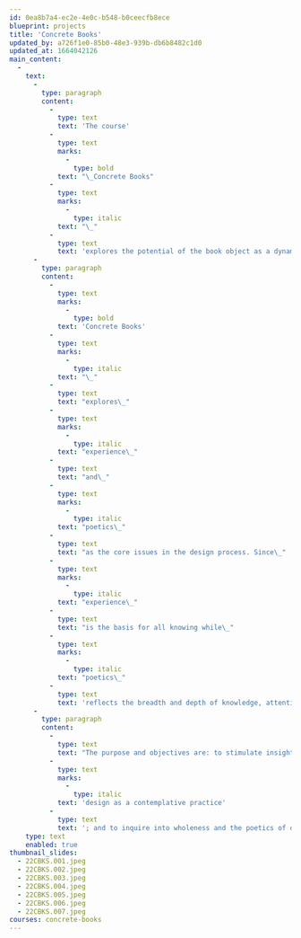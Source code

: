 ```yaml
---
id: 0ea8b7a4-ec2e-4e0c-b548-b0ceecfb8ece
blueprint: projects
title: 'Concrete Books'
updated_by: a726f1e0-85b0-48e3-939b-db6b8482c1d0
updated_at: 1664042126
main_content:
  -
    text:
      -
        type: paragraph
        content:
          -
            type: text
            text: 'The course'
          -
            type: text
            marks:
              -
                type: bold
            text: "\_Concrete Books"
          -
            type: text
            marks:
              -
                type: italic
            text: "\_"
          -
            type: text
            text: 'explores the potential of the book object as a dynamic form to incite feelings, ideas, and inspirations. In that potential the book as an object is viewed especially as an interactive time/space medium for a total (or hyper) experience wherein the “reader” (or user, or experiencer of the object) is both co-pilot and co-author unfolding a narrative of ideas from what is seen, touched, heard, performed, or read.'
      -
        type: paragraph
        content:
          -
            type: text
            marks:
              -
                type: bold
            text: 'Concrete Books'
          -
            type: text
            marks:
              -
                type: italic
            text: "\_"
          -
            type: text
            text: "explores\_"
          -
            type: text
            marks:
              -
                type: italic
            text: "experience\_"
          -
            type: text
            text: "and\_"
          -
            type: text
            marks:
              -
                type: italic
            text: "poetics\_"
          -
            type: text
            text: "as the core issues in the design process. Since\_"
          -
            type: text
            marks:
              -
                type: italic
            text: "experience\_"
          -
            type: text
            text: "is the basis for all knowing while\_"
          -
            type: text
            marks:
              -
                type: italic
            text: "poetics\_"
          -
            type: text
            text: 'reflects the breadth and depth of knowledge, attention to these aspects help one tap into the depth of perception and innovation. Our means for inquiry is to constantly produce bookworks via experimentation and play, supplemented by an array of relational topics (semiotics, mindfulness, perennial philosophy, indeterminacy and the spiritual in art). To optimize studio experience for production some class time includes alternate means for work, play, insight and inspiration.'
      -
        type: paragraph
        content:
          -
            type: text
            text: "The purpose and objectives are: to stimulate insight in the student’s design process and creativity; to explore\_"
          -
            type: text
            marks:
              -
                type: italic
            text: 'design as a contemplative practice'
          -
            type: text
            text: '; and to inquire into wholeness and the poetics of design.'
    type: text
    enabled: true
thumbnail_slides:
  - 22CBKS.001.jpeg
  - 22CBKS.002.jpeg
  - 22CBKS.003.jpeg
  - 22CBKS.004.jpeg
  - 22CBKS.005.jpeg
  - 22CBKS.006.jpeg
  - 22CBKS.007.jpeg
courses: concrete-books
---
```

